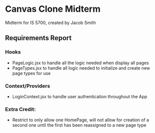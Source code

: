 # Canvas Clone Midterm

Midterm for IS 5700, created by Jacob Smith

## Requirements Report

### Hooks

- PageLogic.jsx to handle all the logic needed when display all pages
- PageTypes.jsx to handle all logic needed to initialize and create new page types for use

### Context/Providers

- LoginContext.jsx to handle user authentication throughout the App

### Extra Credit:

- Restrict to only allow one HomePage, will not allow for creation of a second one until the first has been reassigned to a new page type
